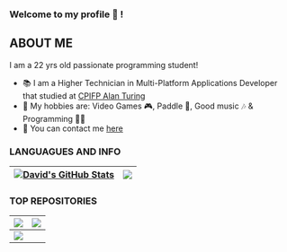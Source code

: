 ### Welcome to my profile 👋 !

## ABOUT ME

I am a 22 yrs old passionate programming student!
- 📚 I am a Higher Technician in Multi-Platform Applications Developer that studied at [CPIFP Alan Turing](https://github.com/CPIFPAlanTuring)
- 👾 My hobbies are: Video Games 🎮, Paddle 🎾, Good music 🎶 & Programming 👨‍💻
- 💬 You can contact me [here](mailto:antunezdavid2003@gmail.com)

<!--
**DavidAntunezPerez/DavidAntunezPerez** is a ✨ _special_ ✨ repository because its `README.md` (this file) appears on your GitHub profile.

Here are some ideas to get you started:

- 🔭 I’m currently working on ...
- 🌱 I’m currently learning ...
- 👯 I’m looking to collaborate on ...
- 🤔 I’m looking for help with ...
- 💬 Ask me about ...
- 📫 How to reach me: ...
- 😄 Pronouns: ...
- ⚡ Fun fact: ...
-->
### LANGUAGUES AND INFO

| <a href="https://github.com/DavidAntunezPerez/"><img align="center" src="https://github-readme-stats.vercel.app/api?username=DavidAntunezPerez&show_icons=true&include_all_commits=true&theme=transparent&hide_border=true" alt="David's GitHub Stats" /></a> | <a href="https://github.com/DavidAntunezPerez"><img align="center" src="https://github-readme-stats.vercel.app/api/top-langs/?username=DavidAntunezPerez&layout=compact&theme=transparent&hide_border=true" /></a> |
| ------------- | ------------- |

### TOP REPOSITORIES

| <a href="https://github.com/DavidAntunezPerez/RestaurAPP_Android"><img align="center" src="https://github-readme-stats.vercel.app/api/pin?username=DavidAntunezPerez&repo=restaurapp_android&theme=transparent&hide_border=true" /> </a> | <a href="https://github.com/DavidAntunezPerez/programmed-polls-backend-rest-api"><img align="center" src="https://github-readme-stats.vercel.app/api/pin?username=DavidAntunezPerez&repo=programmed-polls-backend-rest-api&theme=transparent&hide_border=true" /> </a> |
| ------------- | ------------- |
| <a href="https://github.com/DavidAntunezPerez/TheSCPFoundation-CRUD"><img align="center" src="https://github-readme-stats.vercel.app/api/pin/?username=DavidAntunezPerez&repo=TheSCPFoundation-CRUD&theme=transparent&hide_border=true" /></a> |
